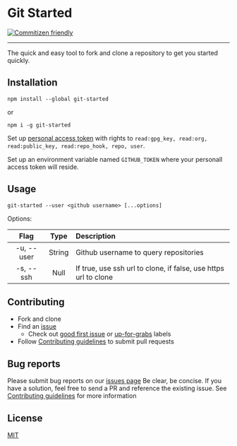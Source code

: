 # Git Started

[![Commitizen friendly](https://img.shields.io/badge/commitizen-friendly-brightgreen.svg)](http://commitizen.github.io/cz-cli/)

<hr />
The quick and easy tool to fork and clone a repository to get you started quickly.

## Installation

```
npm install --global git-started
```

or

```
npm i -g git-started
```

Set up [personal access token](https://github.com/settings/tokens/new) with rights to `read:gpg_key, read:org, read:public_key, read:repo_hook, repo, user`.

Set up an environment variable named `GITHUB_TOKEN` where your personall access token will reside.

## Usage

```
git-started --user <github username> [...options]
```

Options:

|    Flag    |  Type  | Description                                                     |
| :--------: | :----: | :-------------------------------------------------------------- |
| -u, --user | String | Github username to query repositories                           |
| -s, --ssh  |  Null  | If true, use ssh url to clone, if false, use https url to clone |

## Contributing

- Fork and clone
- Find an [issue](https://github.com/jwu910/git-started/issues)
  - Check out [good first issue](https://github.com/jwu910/git-started/issues?utf8=%E2%9C%93&q=is%3Aissue+is%3Aopen+label%3A%22good+first+issue%22+) or [up-for-grabs](https://github.com/jwu910/git-started/issues?utf8=%E2%9C%93&q=is%3Aissue+is%3Aopen+label%3A%22up-for-grabs%22+) labels
- Follow [Contributing guidelines](https://github.com/jwu910/git-started/blob/master/CONTRIBUTING.md) to submit pull requests

## Bug reports

Please submit bug reports on our [issues page](https://github.com/jwu910/git-started/issues)
Be clear, be concise. If you have a solution, feel free to send a PR and reference the existing issue. See [Contributing guidelines](https://github.com/jwu910/git-started/blob/master/CONTRIBUTING.md) for more information

## License

[MIT](https://github.com/jwu910/git-started/blob/master/LICENSE)
